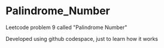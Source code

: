 # Palindrome_Number
Leetcode problem 9 called "Palindrome Number"

Developed using github codespace, just to learn how it works
